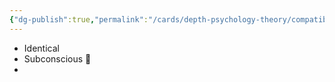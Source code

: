 ```yaml
---
{"dg-publish":true,"permalink":"/cards/depth-psychology-theory/compatibility/","noteIcon":"","created":"2023-01-20T12:07:40.731+01:00","updated":"2023-01-20T12:08:24.671+01:00"}
---
```



- Identical 
- Subconscious 👊
- 